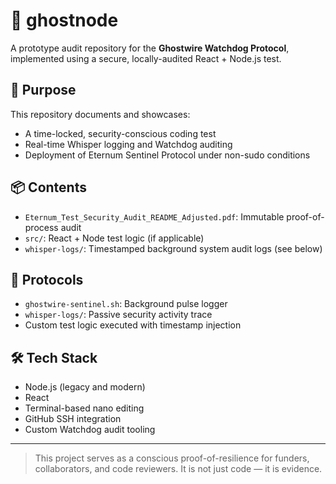 # 👻 ghostnode

A prototype audit repository for the **Ghostwire Watchdog Protocol**, implemented using a secure, locally-audited React + Node.js test.

## 🔐 Purpose
This repository documents and showcases:
- A time-locked, security-conscious coding test
- Real-time Whisper logging and Watchdog auditing
- Deployment of Eternum Sentinel Protocol under non-sudo conditions

## 📦 Contents
- `Eternum_Test_Security_Audit_README_Adjusted.pdf`: Immutable proof-of-process audit
- `src/`: React + Node test logic (if applicable)
- `whisper-logs/`: Timestamped background system audit logs (see below)

## 📡 Protocols
- `ghostwire-sentinel.sh`: Background pulse logger
- `whisper-logs/`: Passive security activity trace
- Custom test logic executed with timestamp injection

## 🛠️ Tech Stack
- Node.js (legacy and modern)
- React
- Terminal-based nano editing
- GitHub SSH integration
- Custom Watchdog audit tooling

---

> This project serves as a conscious proof-of-resilience for funders, collaborators, and code reviewers. It is not just code — it is evidence.
